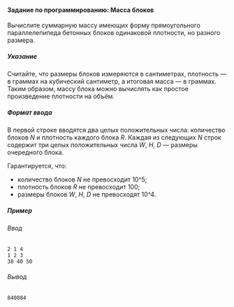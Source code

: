 #### Задание по программированию: Масса блоков ####


Вычислите суммарную массу имеющих форму прямоугольного параллелепипеда
бетонных блоков одинаковой плотности, но разного размера.

##### Указание #####
Считайте, что размеры блоков измеряются в сантиметрах,
плотность — в граммах на кубический сантиметр,
а итоговая масса — в граммах.
Таким образом, массу блока можно вычислять как простое
произведение плотности на объём.

##### Формат ввода #####
В первой строке вводятся два целых положительных числа:
количество блоков _N_ и плотность каждого блока _R_.
Каждая из следующих _N_ строк содержит три целых положительных числа
_W_, _H_, _D_ — размеры очередного блока.

Гарантируется, что:

* количество блоков _N_ не превосходит 10^5;
* плотность блоков _R_ не превосходит 100;
* размеры блоков _W_, _H_, _D_ не превосходят 10^4.

##### Пример #####

###### Ввод #######
```commandline
2 1 4
1 2 3
30 40 50
```

###### Вывод ######
```commandline
840084
```
